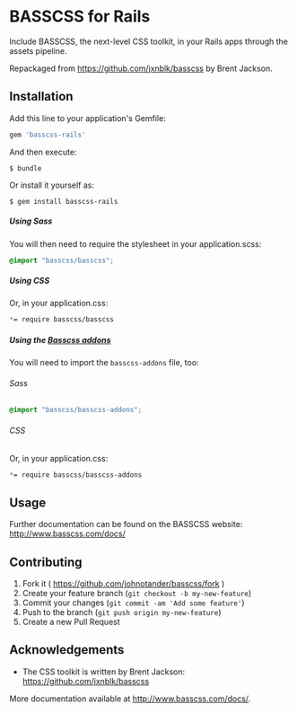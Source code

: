 # BASSCSS for Rails

Include BASSCSS, the next-level CSS toolkit, in your Rails apps through the assets pipeline.

Repackaged from <https://github.com/jxnblk/basscss> by Brent Jackson.

## Installation

Add this line to your application's Gemfile:

```ruby
gem 'basscss-rails'
```

And then execute:

    $ bundle

Or install it yourself as:

    $ gem install basscss-rails

##### Using Sass

You will then need to require the stylesheet in your application.scss:

```scss
@import "basscss/basscss";
```

##### Using CSS

Or, in your application.css:

```css
*= require basscss/basscss
```

##### Using the [Basscss addons](https://github.com/basscss/addons)

You will need to import the `basscss-addons` file, too:

###### Sass

```scss
@import "basscss/basscss-addons";
```

###### CSS

Or, in your application.css:

```css
*= require basscss/basscss-addons
```

## Usage

Further documentation can be found on the BASSCSS website: <http://www.basscss.com/docs/>

## Contributing

1. Fork it ( https://github.com/johnotander/basscss/fork )
2. Create your feature branch (`git checkout -b my-new-feature`)
3. Commit your changes (`git commit -am 'Add some feature'`)
4. Push to the branch (`git push origin my-new-feature`)
5. Create a new Pull Request

## Acknowledgements

  * The CSS toolkit is written by Brent Jackson: <https://github.com/jxnblk/basscss>

More documentation available at <http://www.basscss.com/docs/>.
